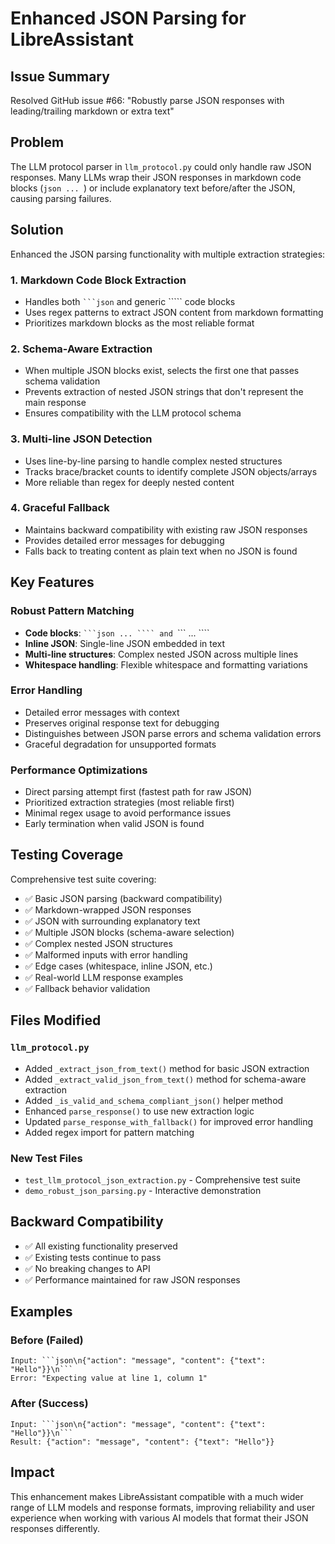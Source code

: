 # Enhanced JSON Parsing for LibreAssistant

## Issue Summary
Resolved GitHub issue #66: "Robustly parse JSON responses with leading/trailing markdown or extra text"

## Problem
The LLM protocol parser in `llm_protocol.py` could only handle raw JSON responses. Many LLMs wrap their JSON responses in markdown code blocks (```json ... ```) or include explanatory text before/after the JSON, causing parsing failures.

## Solution
Enhanced the JSON parsing functionality with multiple extraction strategies:

### 1. Markdown Code Block Extraction
- Handles both `​```json` and generic `​```` code blocks
- Uses regex patterns to extract JSON content from markdown formatting
- Prioritizes markdown blocks as the most reliable format

### 2. Schema-Aware Extraction  
- When multiple JSON blocks exist, selects the first one that passes schema validation
- Prevents extraction of nested JSON strings that don't represent the main response
- Ensures compatibility with the LLM protocol schema

### 3. Multi-line JSON Detection
- Uses line-by-line parsing to handle complex nested structures
- Tracks brace/bracket counts to identify complete JSON objects/arrays
- More reliable than regex for deeply nested content

### 4. Graceful Fallback
- Maintains backward compatibility with existing raw JSON responses
- Provides detailed error messages for debugging
- Falls back to treating content as plain text when no JSON is found

## Key Features

### Robust Pattern Matching
- **Code blocks**: `​```json ... ​```` and `​``` ... ​````
- **Inline JSON**: Single-line JSON embedded in text
- **Multi-line structures**: Complex nested JSON across multiple lines
- **Whitespace handling**: Flexible whitespace and formatting variations

### Error Handling
- Detailed error messages with context
- Preserves original response text for debugging
- Distinguishes between JSON parse errors and schema validation errors
- Graceful degradation for unsupported formats

### Performance Optimizations
- Direct parsing attempt first (fastest path for raw JSON)
- Prioritized extraction strategies (most reliable first)
- Minimal regex usage to avoid performance issues
- Early termination when valid JSON is found

## Testing Coverage

Comprehensive test suite covering:
- ✅ Basic JSON parsing (backward compatibility)
- ✅ Markdown-wrapped JSON responses
- ✅ JSON with surrounding explanatory text
- ✅ Multiple JSON blocks (schema-aware selection)
- ✅ Complex nested JSON structures
- ✅ Malformed inputs with error handling
- ✅ Edge cases (whitespace, inline JSON, etc.)
- ✅ Real-world LLM response examples
- ✅ Fallback behavior validation

## Files Modified

### `llm_protocol.py`
- Added `_extract_json_from_text()` method for basic JSON extraction
- Added `_extract_valid_json_from_text()` method for schema-aware extraction
- Added `_is_valid_and_schema_compliant_json()` helper method
- Enhanced `parse_response()` to use new extraction logic
- Updated `parse_response_with_fallback()` for improved error handling
- Added regex import for pattern matching

### New Test Files
- `test_llm_protocol_json_extraction.py` - Comprehensive test suite
- `demo_robust_json_parsing.py` - Interactive demonstration

## Backward Compatibility
- ✅ All existing functionality preserved
- ✅ Existing tests continue to pass
- ✅ No breaking changes to API
- ✅ Performance maintained for raw JSON responses

## Examples

### Before (Failed)
```
Input: ```json\n{"action": "message", "content": {"text": "Hello"}}\n```
Error: "Expecting value at line 1, column 1"
```

### After (Success)
```
Input: ```json\n{"action": "message", "content": {"text": "Hello"}}\n```
Result: {"action": "message", "content": {"text": "Hello"}}
```

## Impact
This enhancement makes LibreAssistant compatible with a much wider range of LLM models and response formats, improving reliability and user experience when working with various AI models that format their JSON responses differently.